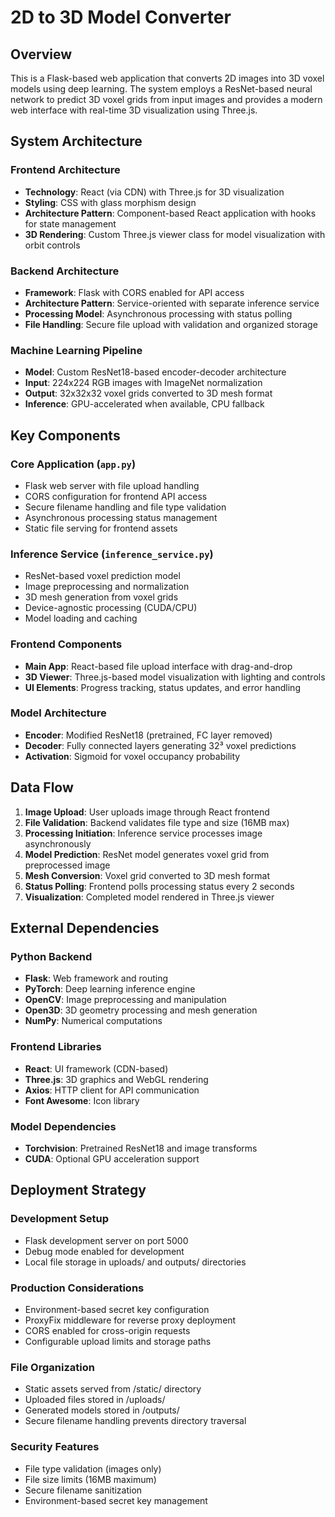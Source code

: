 # 2D to 3D Model Converter

## Overview

This is a Flask-based web application that converts 2D images into 3D voxel models using deep learning. The system employs a ResNet-based neural network to predict 3D voxel grids from input images and provides a modern web interface with real-time 3D visualization using Three.js.


## System Architecture

### Frontend Architecture
- **Technology**: React (via CDN) with Three.js for 3D visualization
- **Styling**: CSS with glass morphism design
- **Architecture Pattern**: Component-based React application with hooks for state management
- **3D Rendering**: Custom Three.js viewer class for model visualization with orbit controls

### Backend Architecture
- **Framework**: Flask with CORS enabled for API access
- **Architecture Pattern**: Service-oriented with separate inference service
- **Processing Model**: Asynchronous processing with status polling
- **File Handling**: Secure file upload with validation and organized storage

### Machine Learning Pipeline
- **Model**: Custom ResNet18-based encoder-decoder architecture
- **Input**: 224x224 RGB images with ImageNet normalization
- **Output**: 32x32x32 voxel grids converted to 3D mesh format
- **Inference**: GPU-accelerated when available, CPU fallback

## Key Components

### Core Application (`app.py`)
- Flask web server with file upload handling
- CORS configuration for frontend API access
- Secure filename handling and file type validation
- Asynchronous processing status management
- Static file serving for frontend assets

### Inference Service (`inference_service.py`)
- ResNet-based voxel prediction model
- Image preprocessing and normalization
- 3D mesh generation from voxel grids
- Device-agnostic processing (CUDA/CPU)
- Model loading and caching

### Frontend Components
- **Main App**: React-based file upload interface with drag-and-drop
- **3D Viewer**: Three.js-based model visualization with lighting and controls
- **UI Elements**: Progress tracking, status updates, and error handling

### Model Architecture
- **Encoder**: Modified ResNet18 (pretrained, FC layer removed)
- **Decoder**: Fully connected layers generating 32³ voxel predictions
- **Activation**: Sigmoid for voxel occupancy probability

## Data Flow

1. **Image Upload**: User uploads image through React frontend
2. **File Validation**: Backend validates file type and size (16MB max)
3. **Processing Initiation**: Inference service processes image asynchronously
4. **Model Prediction**: ResNet model generates voxel grid from preprocessed image
5. **Mesh Conversion**: Voxel grid converted to 3D mesh format
6. **Status Polling**: Frontend polls processing status every 2 seconds
7. **Visualization**: Completed model rendered in Three.js viewer

## External Dependencies

### Python Backend
- **Flask**: Web framework and routing
- **PyTorch**: Deep learning inference engine
- **OpenCV**: Image preprocessing and manipulation
- **Open3D**: 3D geometry processing and mesh generation
- **NumPy**: Numerical computations

### Frontend Libraries
- **React**: UI framework (CDN-based)
- **Three.js**: 3D graphics and WebGL rendering
- **Axios**: HTTP client for API communication
- **Font Awesome**: Icon library

### Model Dependencies
- **Torchvision**: Pretrained ResNet18 and image transforms
- **CUDA**: Optional GPU acceleration support

## Deployment Strategy

### Development Setup
- Flask development server on port 5000
- Debug mode enabled for development
- Local file storage in uploads/ and outputs/ directories

### Production Considerations
- Environment-based secret key configuration
- ProxyFix middleware for reverse proxy deployment
- CORS enabled for cross-origin requests
- Configurable upload limits and storage paths

### File Organization
- Static assets served from /static/ directory
- Uploaded files stored in /uploads/
- Generated models stored in /outputs/
- Secure filename handling prevents directory traversal

### Security Features
- File type validation (images only)
- File size limits (16MB maximum)
- Secure filename sanitization
- Environment-based secret key management
